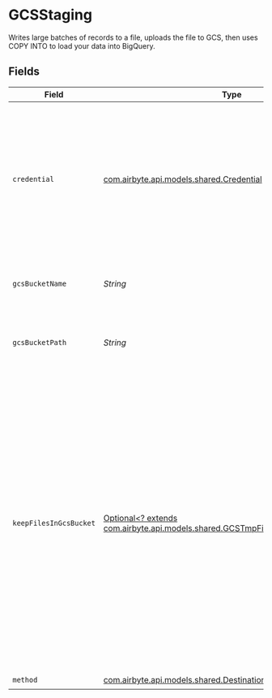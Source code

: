 # GCSStaging

Writes large batches of records to a file, uploads the file to GCS, then uses COPY INTO to load your data into BigQuery.


## Fields

| Field                                                                                                                                                                                                                                                           | Type                                                                                                                                                                                                                                                            | Required                                                                                                                                                                                                                                                        | Description                                                                                                                                                                                                                                                     | Example                                                                                                                                                                                                                                                         |
| --------------------------------------------------------------------------------------------------------------------------------------------------------------------------------------------------------------------------------------------------------------- | --------------------------------------------------------------------------------------------------------------------------------------------------------------------------------------------------------------------------------------------------------------- | --------------------------------------------------------------------------------------------------------------------------------------------------------------------------------------------------------------------------------------------------------------- | --------------------------------------------------------------------------------------------------------------------------------------------------------------------------------------------------------------------------------------------------------------- | --------------------------------------------------------------------------------------------------------------------------------------------------------------------------------------------------------------------------------------------------------------- |
| `credential`                                                                                                                                                                                                                                                    | [com.airbyte.api.models.shared.Credential](../../models/shared/Credential.md)                                                                                                                                                                                   | :heavy_check_mark:                                                                                                                                                                                                                                              | An HMAC key is a type of credential and can be associated with a service account or a user account in Cloud Storage. Read more <a href="https://cloud.google.com/storage/docs/authentication/hmackeys">here</a>.                                                |                                                                                                                                                                                                                                                                 |
| `gcsBucketName`                                                                                                                                                                                                                                                 | *String*                                                                                                                                                                                                                                                        | :heavy_check_mark:                                                                                                                                                                                                                                              | The name of the GCS bucket. Read more <a href="https://cloud.google.com/storage/docs/naming-buckets">here</a>.                                                                                                                                                  | airbyte_sync                                                                                                                                                                                                                                                    |
| `gcsBucketPath`                                                                                                                                                                                                                                                 | *String*                                                                                                                                                                                                                                                        | :heavy_check_mark:                                                                                                                                                                                                                                              | Directory under the GCS bucket where data will be written.                                                                                                                                                                                                      | data_sync/test                                                                                                                                                                                                                                                  |
| `keepFilesInGcsBucket`                                                                                                                                                                                                                                          | [Optional<? extends com.airbyte.api.models.shared.GCSTmpFilesAfterwardProcessing>](../../models/shared/GCSTmpFilesAfterwardProcessing.md)                                                                                                                       | :heavy_minus_sign:                                                                                                                                                                                                                                              | This upload method is supposed to temporary store records in GCS bucket. By this select you can chose if these records should be removed from GCS when migration has finished. The default "Delete all tmp files from GCS" value is used if not set explicitly. |                                                                                                                                                                                                                                                                 |
| `method`                                                                                                                                                                                                                                                        | [com.airbyte.api.models.shared.DestinationBigqueryMethod](../../models/shared/DestinationBigqueryMethod.md)                                                                                                                                                     | :heavy_check_mark:                                                                                                                                                                                                                                              | N/A                                                                                                                                                                                                                                                             |                                                                                                                                                                                                                                                                 |